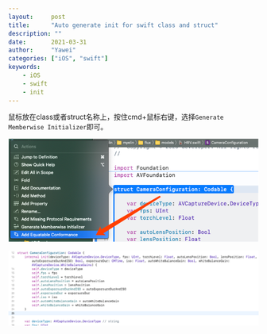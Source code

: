 ```yaml
---
layout:		post
title:		"Auto generate init for swift class and struct"
description: ""
date:		2021-03-31
author:		"Yawei"
categories: ["iOS", "swift"]
keywords:
    - iOS
    - swift
    - init
---
```


鼠标放在class或者struct名称上，按住cmd+鼠标右键，选择`Generate Memberwise Initializer`即可。

![1](/img/post/2021-03-31/generate-init.png)

![2](/img/post/2021-03-31/auto-genarate-init-result.png)